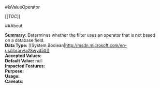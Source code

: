 #IsValueOperator

[[_TOC_]]

##About

**Summary:**  Determines whether the filter uses an operator that is not based on a database field.   
**Data Type:** [[System.Boolean|http://msdn.microsoft.com/en-us/library/a28wyd50]]  
**Accepted Values:**   
**Default Value:** null  
**Impacted Features:**   
**Purpose:**   
**Usage:**   
**Caveats:**   

